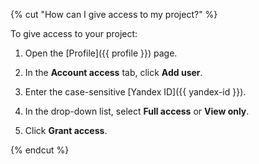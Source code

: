 {% cut "How can I give access to my project?" %}

To give access to your project:

1. Open the [Profile]({{ profile }}) page.

1. In the **Account access** tab, click **Add user**.

1. Enter the case-sensitive [Yandex ID]({{ yandex-id }}).

1. In the drop-down list, select **Full access** or **View only**.

1. Click **Grant access**.

{% endcut %}
